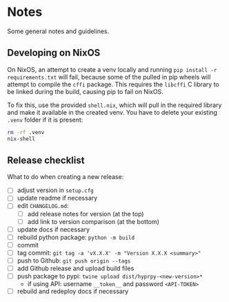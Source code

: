 # Notes

Some general notes and guidelines.

## Developing on NixOS

On NixOS, an attempt to create a venv locally and running `pip install -r requirements.txt` will fail, because
some of the pulled in pip wheels will attempt to compile the `cffi` package.
This requires the `libcffi` C library to be linked during the build, causing pip to fail on NixOS.

To fix this, use the provided `shell.nix`, which will pull in the required library and make it available in the
created venv. You have to delete your existing `.venv` folder if it is present:

```bash
rm -rf .venv
nix-shell
```

## Release checklist

What to do when creating a new release:

- [ ] adjust version in `setup.cfg`
- [ ] update readme if necessary
- [ ] edit `CHANGELOG.md`:
    - [ ] add release notes for version (at the top)
    - [ ] add link to version comparison (at the bottom)
- [ ] update docs if necessary
- [ ] rebuild python package: `python -m build`
- [ ] commit
- [ ] tag commit: `git tag -a 'vX.X.X' -m "Version X.X.X <summary>"`
- [ ] push to Github: `git push origin --tags`
- [ ] add Github release and upload build files
- [ ] push package to pypi: `twine upload dist/hyprpy-<new-version>*`
    - if using API: username `__token__` and password `<API-TOKEN>`
- [ ] rebuild and redeploy docs if necessary
